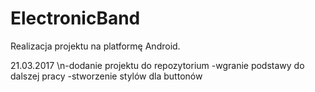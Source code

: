 # ElectronicBand
Realizacja projektu na platformę Android.

21.03.2017
\n-dodanie projektu do repozytorium
-wgranie podstawy do dalszej pracy
-stworzenie stylów dla buttonów
